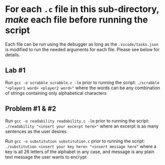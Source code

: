 # For each `.c` file in this sub-directory, _make_ each file before running the script

Each file can be run using the debugger as long as the `.vscode/tasks.json` is modified to run the needed arguments for each file. Please see below for details.

## Lab #1

Run `gcc -o scrabble scrabble.c -lm` prior to running the script: `./scrabble "<player1 word> <player2 word>"` where the words can be any combination of strings containing only alphabetical characters

## Problem #1 & #2

Run `gcc -o readability readability.c -lm` prior to running the script: `./readability "<insert your excerpt here>"` where an excerpt is as many sentences as the user desires

Run `gcc -o substitution substitution.c` prior to running the script: `./substitution <insert your key here> "<insert message here"` where a key is all 26 letters of the alphabet in any case, and message is any plain text message the user wants to encrypt
